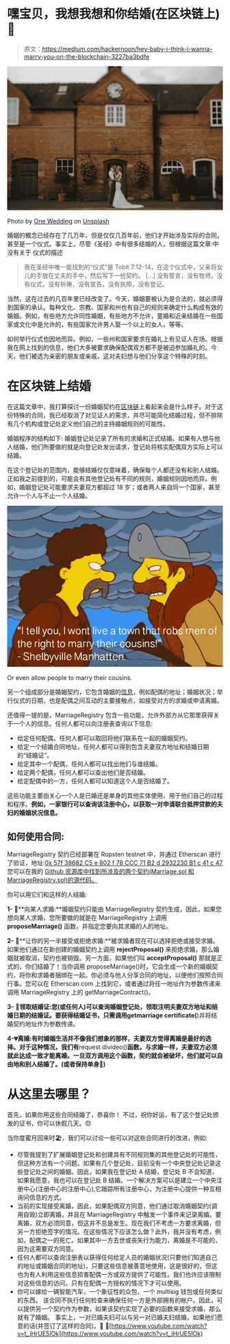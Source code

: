 # 嘿宝贝，我想我想和你结婚(在区块链上)💒

> 原文：<https://medium.com/hackernoon/hey-baby-i-think-i-wanna-marry-you-on-the-blockchain-3227ba3bdfe>

![](img/90fdf8c331abb1b836166e463bf59049.png)

Photo by [One Wedding](https://unsplash.com/photos/Rn8Xkb7mqHM?utm_source=unsplash&utm_medium=referral&utm_content=creditCopyText) on [Unsplash](https://unsplash.com/?utm_source=unsplash&utm_medium=referral&utm_content=creditCopyText)

婚姻的概念已经存在了几万年，但是仅仅几百年前，他们才开始涉及实际的合同，甚至是一个仪式。事实上，尽管《圣经》中有很多结婚的人，但根据这篇文章:中没有关于
仪式的描述

> 我在圣经中唯一能找到的“仪式”是 Tobit 7:12-14，在这个仪式中，父亲将女儿的手放在丈夫的手中，然后写下一份契约。
> […]
> 没有誓言，没有牧师，没有仪式，没有祈祷，没有宣告，没有执照，没有登记。

当然，这在过去的几百年里已经改变了。今天，婚姻要被认为是合法的，就必须得到国家的承认。每种文化、宗教、国家和州也有自己的规则来确定什么构成有效的婚姻。例如，有些地方允许同性婚姻，有些地方不允许，童婚和近亲结婚在一些国家或文化中是允许的，有些国家允许男人娶一个以上的女人，等等。

如何举行仪式也因地而异。例如，一些州和国家要求在婚礼上有见证人在场。根据我在网上找到的信息，他们大多被要求确保配偶双方都不是被迫参加婚礼的。今天，他们被选为亲密的朋友或亲戚，这对夫妇想与他们分享这个特殊的时刻。

# 在区块链上结婚

在这篇文章中，我打算探讨一份婚姻契约在[区块链](https://hackernoon.com/tagged/blockchain)上看起来会是什么样子。对于这份特殊的合同，我已经取消了对见证人的需求，并尽可能简化结婚过程，但不排除有几个机构或登记处定义他们自己的主持婚姻规则的可能性。

婚姻程序的结构如下:
婚姻登记处记录了所有的求婚和正式结婚。如果有人想与他人结婚，他们所要做的就是向登记处发出请求，登记处将核实配偶双方实际上可以结婚。

在这个登记处的范围内，能够结婚仅仅意味着，确保每个人都还没有和别人结婚。正如我之前提到的，可能会有其他登记处有不同的规则，婚姻规则因地而异。例如，婚姻登记处可能要求夫妻双方都超过 18 岁；或者两人来自同一个国家，甚至允许一个人与不止一个人结婚。

![](img/1f236be01e9453a16ffc821fcdd7c8f5.png)

Or even allow people to marry their cousins.

另一个组成部分是婚姻契约，它包含婚姻的[信息](https://hackernoon.com/tagged/information)，例如配偶的地址；婚姻状况；举行仪式的日期，也是配偶之间互动的主要接触点，如接受对方的求婚或申请离婚。

还值得一提的是，MarriageRegistry 包含一些功能，允许外部方从它那里获得关于一个人的信息。任何人都可以向注册表查询以下信息:

*   给定任何配偶，任何人都可以取回将他们联系在一起的婚姻契约。
*   给定一个结婚合同地址，任何人都可以得到包含夫妻双方地址和结婚日期的“结婚证”。
*   给定其中一个配偶，任何人都可以找出他们与谁结婚。
*   给定两个配偶，任何人都可以查出他们是否结婚。
*   给定配偶中的一方，任何人都可以知道这个人是否结婚了。

这些功能主要由关心一个人是已婚还是单身的其他实体使用，用于他们自己的过程和程序。**例如，一家银行可以查询该注册中心，以获取一对申请联合抵押贷款的夫妇的婚姻状况信息。**

## 如何使用合同:

MarriageRegistry 契约已经部署在 Ropsten testnet 中，并通过 Etherscan 进行了验证，地址:[0x 57f 38682 C5 e 802 f 78 CCC 71 B2 d 2932230 B1 c 41 c 47](https://ropsten.etherscan.io/address/0x57f38682c5e802f78ccc71b2d2932230b1c41c47#code)
您可以在我的 [Github 资源库中找到所涉及的两个契约(Marriage.sol 和 MarriageRegistry.sol)的源代码。](https://github.com/pabloruiz55/Marriage_Ethereum)

你可以用它们和这样的人结婚:

**1-** 💍**向某人求婚:**婚姻契约只能由 MarriageRegistry 契约生成，因此，如果您想向某人求婚，您所要做的就是在 MarriageRegistry 上调用 **proposeMarriage()** 函数，并指定您要向其求婚的人的地址。

**2-** 🌹**让你的另一半接受或拒绝求婚:**被求婚者现在可以选择拒绝或接受求婚。如果他们通过在新创建的婚姻契约上调用 **rejectProposal()** 来拒绝求婚，那么婚姻就被取消，契约也被销毁。另一方面，如果他们叫 **acceptProposal()** 那就是正式的，你们结婚了！当你调用 proposeMarriage()时，它会生成一个新的婚姻契约，将你和求婚者捆绑在一起。你必须与他人分享合同的地址，以便他们按照合同行事。您可以在 Etherscan.com 上找到它，或者通过将任一地址作为参数传递来调用 MarriageRegistry 上的 getMarriageContract()。

**3-** 📙**领取结婚证:**您(或任何人)可以查询婚姻登记处，领取注明夫妻双方地址和结婚日期的结婚证。要获得结婚证书，只需调用**getmarriage certificate(**)并将结婚契约地址作为参数传递。

**4-💔离婚:有时婚姻生活并不像我们想象的那样，夫妻双方觉得离婚是最好的选择。对于这种情况，我们有**request divideo()**函数。与求婚一样，夫妻双方必须就此达成一致才能离婚。一旦双方调用这个函数，契约就会被破坏，他们就可以自由地和别人结婚了。(或者保持单身🎊)**

# 从这里去哪里？

首先，如果你用这些合同结婚了，恭喜你！
不过，祝你好运，有了这个登记处颁发的证书，你可以休假几天。😞

当你度蜜月回来时🏖，我们可以讨论一些可以对这些合同进行的改进，例如:

*   尽管我提到了扩展婚姻登记处和创建具有不同规则集的其他登记处的可能性，但这种方法有一个问题。如果有几个登记处，目前没有一个中央登记处记录这些登记处之间的婚姻。因此，如果我在登记处 A 结婚，登记处 B 不会知道，如果我愿意，我也可以在登记处 B 结婚。一个解决方案可以是建立一个中央注册中心(注册中心的注册中心),它跟踪所有注册中心，为注册中心提供一种互相询问信息的方式。
*   当前的实现接受离婚，因此，如果配偶双方同意，他们通过取消婚姻契约(调用自毁)立即离婚，并且在 MarriageRegistry 中触发一个事件来记录离婚。要离婚，双方必须同意，但这并不总是发生。现在我们不考虑一方要求离婚，但另一方拒绝签字的情况。在这些情况下应该怎么做？此外，我并没有考虑，例如，配偶之一的死亡。如果其中一方去世或丧失行为能力，离婚是不可能的，因为这需要双方同意。
*   任何人都可以查询注册表以获得任何给定人员的婚姻状况(只要他们知道自己的地址或婚姻合同的地址)，只要这些信息被善意地使用，这是很好的，但这也为有人利用这些信息损害配偶一方或双方提供了可能性。我们也许应该限制对这些信息的访问，只有在配偶一方授权的情况下才可以使用。
*   你可以嫁给一辆智能汽车，一个象征性的众包，一个 multisig 钱包或任何类似的东西。
    该合同不执行任何检查来确保任何一方是外部拥有的帐户。因此，可以提供另一个契约作为参数，如果该契约实现了必要的函数来接受求婚，那么就有了婚姻。
    事实上，一对已婚夫妇可以与另一对已婚夫妇结婚，如果他们愿意的话(并签订了这样的合同)。👫 👫[https://www.youtube.com/watch?v=t_jHrUE5IOk](https://www.youtube.com/watch?v=t_jHrUE5IOk)